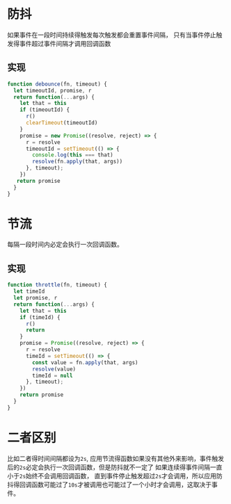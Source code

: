 # 防抖

如果事件在一段时间持续得触发每次触发都会重置事件间隔， 只有当事件停止触发得事件超过事件间隔才调用回调函数

## 实现

~~~js
function debounce(fn, timeout) {
  let timeoutId, promise, r
  return function(...args) {
    let that = this
    if (timeoutId) {
      r()
      clearTimeout(timeoutId)
    }
    promise = new Promise((resolve, reject) => {
      r = resolve
      timeoutId = setTimeout(() => {
        console.log(this === that)
        resolve(fn.apply(that, args))
      }, timeout);
    })
   return promise
  }
}
~~~

# 节流

每隔一段时间内必定会执行一次回调函数。

## 实现

~~~js
function throttle(fn, timeout) {
  let timeId
  let promise, r
  return function(...args) {
    let that = this
    if (timeId) {
      r()
      return
    }
    promise = Promise((resolve, reject) => {
      r = resolve
      timeId = setTimeout(() => {
        const value = fn.apply(that, args)
        resolve(value)
        timeId = null
      }, timeout);
    })
    return promise
  }
}
~~~

# 二者区别

比如二者得时间间隔都设为`2s`, 应用节流得函数如果没有其他外来影响，事件触发后的`2s`必定会执行一次回调函数，但是防抖就不一定了
如果连续得事件间隔一直小于`2s`始终不会调用回调函数， 直到事件停止触发超过`2s`才会调用，所以应用防抖得回调函数可能过了`10s`才被调用也可能过了一个小时才会调用，这取决于事件。